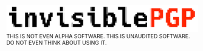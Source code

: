 ![logo](https://raw.githubusercontent.com/MoritzFago/invisiblePGP/master/invisiblePGP.png)
THIS IS NOT EVEN ALPHA SOFTWARE. THIS IS UNAUDITED SOFTWARE. DO NOT EVEN THINK ABOUT USING IT.
